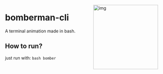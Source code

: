 <a href="https://i.imgur.com/lzF0Idj.gifv" target="_blank"><img src="https://i.imgur.com/r2gd5rw.png" alt="img" height="213px" align="right"/></a>

# bomberman-cli
A terminal animation made in bash. 
## How to run?
just run with: `bash bomber`
